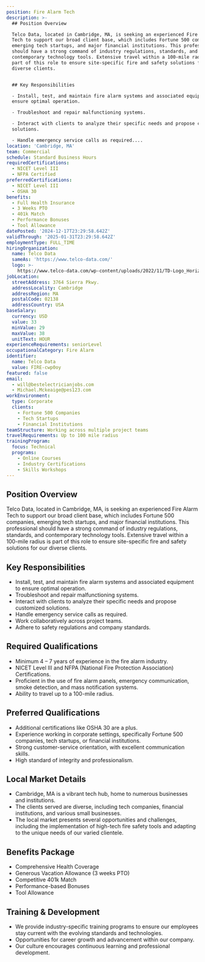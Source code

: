 ```yaml
---
position: Fire Alarm Tech
description: >-
  ## Position Overview

  Telco Data, located in Cambridge, MA, is seeking an experienced Fire Alarm
  Tech to support our broad client base, which includes Fortune 500 companies,
  emerging tech startups, and major financial institutions. This professional
  should have a strong command of industry regulations, standards, and
  contemporary technology tools. Extensive travel within a 100-mile radius is
  part of this role to ensure site-specific fire and safety solutions for our
  diverse clients.


  ## Key Responsibilities

  - Install, test, and maintain fire alarm systems and associated equipment to
  ensure optimal operation.

  - Troubleshoot and repair malfunctioning systems.

  - Interact with clients to analyze their specific needs and propose customized
  solutions.

  - Handle emergency service calls as required....
location: 'Cambridge, MA'
team: Commercial
schedule: Standard Business Hours
requiredCertifications:
  - NICET Level III
  - NFPA Certified
preferredCertifications:
  - NICET Level III
  - OSHA 30
benefits:
  - Full Health Insurance
  - 3 Weeks PTO
  - 401k Match
  - Performance Bonuses
  - Tool Allowance
datePosted: '2024-12-17T23:29:58.642Z'
validThrough: '2025-01-31T23:29:58.642Z'
employmentType: FULL_TIME
hiringOrganization:
  name: Telco Data
  sameAs: 'https://www.telco-data.com/'
  logo: >-
    https://www.telco-data.com/wp-content/uploads/2022/11/TD-Logo_Horizontal_Color.webp
jobLocation:
  streetAddress: 3764 Sierra Pkwy.
  addressLocality: Cambridge
  addressRegion: MA
  postalCode: 02138
  addressCountry: USA
baseSalary:
  currency: USD
  value: 33
  minValue: 29
  maxValue: 38
  unitText: HOUR
experienceRequirements: seniorLevel
occupationalCategory: Fire Alarm
identifier:
  name: Telco Data
  value: FIRE-cwp0oy
featured: false
email:
  - will@bestelectricianjobs.com
  - Michael.Mckeaige@pes123.com
workEnvironment:
  type: Corporate
  clients:
    - Fortune 500 Companies
    - Tech Startups
    - Financial Institutions
teamStructure: Working across multiple project teams
travelRequirements: Up to 100 mile radius
trainingProgram:
  focus: Technical
  programs:
    - Online Courses
    - Industry Certifications
    - Skills Workshops
---
```




## Position Overview
Telco Data, located in Cambridge, MA, is seeking an experienced Fire Alarm Tech to support our broad client base, which includes Fortune 500 companies, emerging tech startups, and major financial institutions. This professional should have a strong command of industry regulations, standards, and contemporary technology tools. Extensive travel within a 100-mile radius is part of this role to ensure site-specific fire and safety solutions for our diverse clients.

## Key Responsibilities
- Install, test, and maintain fire alarm systems and associated equipment to ensure optimal operation.
- Troubleshoot and repair malfunctioning systems.
- Interact with clients to analyze their specific needs and propose customized solutions.
- Handle emergency service calls as required.
- Work collaboratively across project teams.
- Adhere to safety regulations and company standards.

## Required Qualifications
- Minimum 4 – 7 years of experience in the fire alarm industry.
- NICET Level III and NFPA (National Fire Protection Association) Certifications.
- Proficient in the use of fire alarm panels, emergency communication, smoke detection, and mass notification systems.
- Ability to travel up to a 100-mile radius.

## Preferred Qualifications
- Additional certifications like OSHA 30 are a plus.
- Experience working in corporate settings, specifically Fortune 500 companies, tech startups, or financial institutions.
- Strong customer-service orientation, with excellent communication skills.
- High standard of integrity and professionalism.

## Local Market Details
- Cambridge, MA is a vibrant tech hub, home to numerous businesses and institutions.
- The clients served are diverse, including tech companies, financial institutions, and various small businesses.
- The local market presents several opportunities and challenges, including the implementation of high-tech fire safety tools and adapting to the unique needs of our varied clientele.

## Benefits Package
- Comprehensive Health Coverage
- Generous Vacation Allowance (3 weeks PTO)
- Competitive 401k Match
- Performance-based Bonuses
- Tool Allowance

## Training & Development
- We provide industry-specific training programs to ensure our employees stay current with the evolving standards and technologies.
- Opportunities for career growth and advancement within our company.
- Our culture encourages continuous learning and professional development.